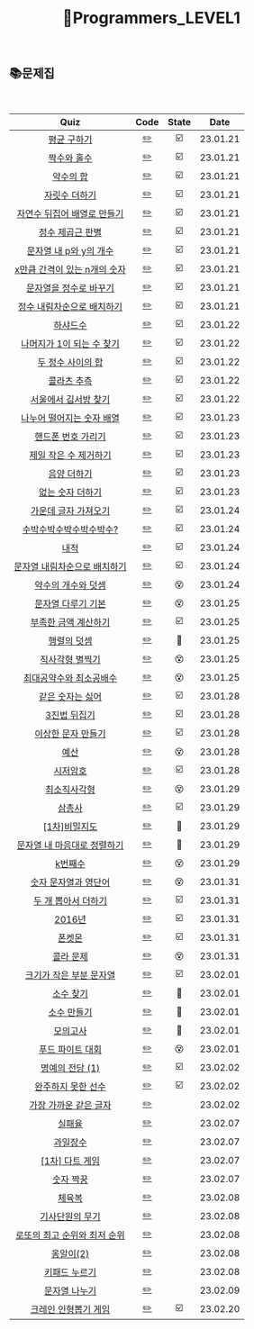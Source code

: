 <div align="center">
  <br />
  <h1> 🧑Programmers_LEVEL1 </h1>
  <br />
</div>

## 📚문제집

<br />

|                                                  Quiz                                                  |             Code              | State |   Date   |
| :----------------------------------------------------------------------------------------------------: | :---------------------------: | :---: | :------: |
|             [평균 구하기](https://school.programmers.co.kr/learn/courses/30/lessons/12944)             |     [✏️](./평균구하기.js)     |  ☑️   | 23.01.21 |
|             [짝수와 홀수](https://school.programmers.co.kr/learn/courses/30/lessons/12937)             |     [✏️](./짝수와홀수.js)     |  ☑️   | 23.01.21 |
|              [약수의 합](https://school.programmers.co.kr/learn/courses/30/lessons/12928)              |      [✏️](./약수의합.js)      |  ☑️   | 23.01.21 |
|            [자릿수 더하기](https://school.programmers.co.kr/learn/courses/30/lessons/12931)            |    [✏️](./자릿수더하기.js)    |  ☑️   | 23.01.21 |
|     [자연수 뒤집어 배열로 만들기](https://school.programmers.co.kr/learn/courses/30/lessons/12932)     |    [✏️](./자연수뒤집어.js)    |  ☑️   | 23.01.21 |
|          [정수 제곱근 판별](https://school.programmers.co.kr/learn/courses/30/lessons/12934)           |     [✏️](./정수제곱근.js)     |  ☑️   | 23.01.21 |
|       [문자열 내 p와 y의 개수](https://school.programmers.co.kr/learn/courses/30/lessons/12916)        |       [✏️](./py개수.js)       |  ☑️   | 23.01.21 |
|    [x만큼 간격이 있는 n개의 숫자](https://school.programmers.co.kr/learn/courses/30/lessons/12954)     |     [✏️](./x만큼간격.js)      |  ☑️   | 23.01.21 |
|       [문자열을 정수로 바꾸기](https://school.programmers.co.kr/learn/courses/30/lessons/12925)        |    [✏️](./문자열정수로.js)    |  ☑️   | 23.01.21 |
|     [정수 내림차순으로 배치하기](https://school.programmers.co.kr/learn/courses/30/lessons/12933)      |    [✏️](./정수내림차순.js)    |  ☑️   | 23.01.21 |
|              [하샤드수](https://school.programmers.co.kr/learn/courses/30/lessons/12947)               |      [✏️](./하샤드수.js)      |  ☑️   | 23.01.22 |
|      [나머지가 1이 되는 수 찾기](https://school.programmers.co.kr/learn/courses/30/lessons/87389)      |   [✏️](./나머지1되는수.js)    |  ☑️   | 23.01.22 |
|          [두 정수 사이의 합](https://school.programmers.co.kr/learn/courses/30/lessons/12912)          |    [✏️](./두정수사이합.js)    |  ☑️   | 23.01.22 |
|             [콜라츠 추측](https://school.programmers.co.kr/learn/courses/30/lessons/12943)             |     [✏️](./콜라츠추측.js)     |  ☑️   | 23.01.22 |
|        [서울에서 김서방 찾기](https://school.programmers.co.kr/learn/courses/30/lessons/12919)         |     [✏️](./김서방찾기.js)     |  ☑️   | 23.01.22 |
|      [나누어 떨어지는 숫자 배열](https://school.programmers.co.kr/learn/courses/30/lessons/12910)      | [✏️](./나누어떨어지는배열.js) |  ☑️   | 23.01.23 |
|         [핸드폰 번호 가리기](https://school.programmers.co.kr/learn/courses/30/lessons/12948)          |  [✏️](./핸드폰번호가리기.js)  |  ☑️   | 23.01.23 |
|        [제일 작은 수 제거하기](https://school.programmers.co.kr/learn/courses/30/lessons/12935)        |   [✏️](./제일작은수제거.js)   |  ☑️   | 23.01.23 |
|             [음양 더하기](https://school.programmers.co.kr/learn/courses/30/lessons/76501)             |     [✏️](./음양더하기.js)     |  ☑️   | 23.01.23 |
|          [없는 숫자 더하기](https://school.programmers.co.kr/learn/courses/30/lessons/86051)           |   [✏️](./없는숫자더하기.js)   |  ☑️   | 23.01.23 |
|        [가운데 글자 가져오기](https://school.programmers.co.kr/learn/courses/30/lessons/12903)         |     [✏️](./가운데글자.js)     |  ☑️   | 23.01.24 |
|       [수박수박수박수박수박수?](https://school.programmers.co.kr/learn/courses/30/lessons/12922)       |      [✏️](./수박수박.js)      |  ☑️   | 23.01.24 |
|                [내적](https://school.programmers.co.kr/learn/courses/30/lessons/70128)                 |        [✏️](./내적.js)        |  ☑️   | 23.01.24 |
|    [문자열 내림차순으로 배치하기](https://school.programmers.co.kr/learn/courses/30/lessons/12917)     |    [✏️](./내림차순배치.js)    |  ☑️   | 23.01.24 |
|         [약수의 개수와 덧셈](https://school.programmers.co.kr/learn/courses/30/lessons/77884)          |   [✏️](./약수의갯수덧셈.js)   |  😵   | 23.01.24 |
|         [문자열 다루기 기본](https://school.programmers.co.kr/learn/courses/30/lessons/12918)          |    [✏️](./문자열다루기.js)    |  😵   | 23.01.25 |
|        [부족한 금액 계산하기](https://school.programmers.co.kr/learn/courses/30/lessons/82612)         |     [✏️](./부족한금액.js)     |  ☑️   | 23.01.25 |
|             [행렬의 덧셈](https://school.programmers.co.kr/learn/courses/30/lessons/12950)             |      [✏️](./행렬덧셈.js)      |  🥵   | 23.01.25 |
| [직사각형 별찍기](https://school.programmers.co.kr/learn/courses/30/lessons/12969?language=javascript) |     [✏️](./직사각형별.js)     |  😵   | 23.01.25 |
|       [최대공약수와 최소공배수](https://school.programmers.co.kr/learn/courses/30/lessons/12940)       |    [✏️](./공약수공배수.js)    |  😵   | 23.01.25 |
|          [같은 숫자는 싫어](https://school.programmers.co.kr/learn/courses/30/lessons/12906)           |    [✏️](./같은숫자싫어.js)    |  ☑️   | 23.01.28 |
|            [3진법 뒤집기](https://school.programmers.co.kr/learn/courses/30/lessons/68935)             |    [✏️](./3진법뒤집기.js)     |  ☑️   | 23.01.28 |
|         [이상한 문자 만들기](https://school.programmers.co.kr/learn/courses/30/lessons/12930)          |  [✏️](./이상한문자만들기.js)  |  ☑️   | 23.01.28 |
|                [예산](https://school.programmers.co.kr/learn/courses/30/lessons/12982)                 |        [✏️](./예산.js)        |  😵   | 23.01.28 |
|              [시저암호](https://school.programmers.co.kr/learn/courses/30/lessons/12926)               |      [✏️](./시저암호.js)      |  ☑️   | 23.01.28 |
|            [최소직사각형](https://school.programmers.co.kr/learn/courses/30/lessons/86491)             |    [✏️](./최소직사각형.js)    |  😵   | 23.01.29 |
|               [삼총사](https://school.programmers.co.kr/learn/courses/30/lessons/131705)               |       [✏️](./삼총사.js)       |  ☑️   | 23.01.29 |
|            [[1차]비밀지도](https://school.programmers.co.kr/learn/courses/30/lessons/17681)            |    [✏️](./보물찾기1차.js)     |  🥵   | 23.01.29 |
|     [문자열 내 마음대로 정렬하기](https://school.programmers.co.kr/learn/courses/30/lessons/12915)     |   [✏️](./문자열마음대로.js)   |  🥵   | 23.01.29 |
|               [k번째수](https://school.programmers.co.kr/learn/courses/30/lessons/42748)               |      [✏️](./k번째수.js)       |  😵   | 23.01.29 |
|        [숫자 문자열과 영단어](https://school.programmers.co.kr/learn/courses/30/lessons/81301)         |  [✏️](./숫자문자열영단어.js)  |  😵   | 23.01.31 |
|         [두 개 뽑아서 더하기](https://school.programmers.co.kr/learn/courses/30/lessons/68644)         |  [✏️](./두개뽑아서더하기.js)  |  ☑️   | 23.01.31 |
|               [2016년](https://school.programmers.co.kr/learn/courses/30/lessons/12901)                |       [✏️](./2016년.js)       |  ☑️   | 23.01.31 |
|                [폰켓몬](https://school.programmers.co.kr/learn/courses/30/lessons/1845)                |       [✏️](./폰켓몬.js)       |  ☑️   | 23.01.31 |
|             [콜라 문제](https://school.programmers.co.kr/learn/courses/30/lessons/132267)              |      [✏️](./콜라문제.js)      |  😵   | 23.01.31 |
|      [크기가 작은 부분 문자열](https://school.programmers.co.kr/learn/courses/30/lessons/147355)       |  [✏️](./크기가작은문자열.js)  |  ☑️   | 23.02.01 |
|              [소수 찾기](https://school.programmers.co.kr/learn/courses/30/lessons/12921)              |      [✏️](./소수찾기.js)      |  🥵   | 23.02.01 |
|             [소수 만들기](https://school.programmers.co.kr/learn/courses/30/lessons/12977)             |     [✏️](./소수만들기.js)     |  🥵   | 23.02.01 |
|              [모의고사](https://school.programmers.co.kr/learn/courses/30/lessons/42840)               |      [✏️](./모의고사.js)      |  🥵   | 23.02.01 |
|          [푸드 파이트 대회](https://school.programmers.co.kr/learn/courses/30/lessons/134240)          |   [✏️](./푸드파이트대회.js)   |  😵   | 23.02.01 |
|          [명예의 전당 (1)](https://school.programmers.co.kr/learn/courses/30/lessons/138477)           |     [✏️](./명예의전당.js)     |  ☑️   | 23.02.02 |
|         [완주하지 못한 선수](https://school.programmers.co.kr/learn/courses/30/lessons/42576)          |    [✏️](./완주하지못한.js)    |  ☑️   | 23.02.02 |
|       [가장 가까운 같은 글자](https://school.programmers.co.kr/learn/courses/30/lessons/142086)        |   [✏️](./가장가까운글자.js)   |       | 23.02.02 |
|               [실패율](https://school.programmers.co.kr/learn/courses/30/lessons/42889)                |       [✏️](./실패율.js)       |       | 23.02.07 |
|              [과일장수](https://school.programmers.co.kr/learn/courses/30/lessons/135808)              |      [✏️](./과일장수.js)      |       | 23.02.07 |
|           [[1차] 다트 게임](https://school.programmers.co.kr/learn/courses/30/lessons/17682)           |      [✏️](./다트게임.js)      |       | 23.02.07 |
|             [숫자 짝꿍](https://school.programmers.co.kr/learn/courses/30/lessons/131128)              |      [✏️](./숫자짝꿍.js)      |       | 23.02.07 |
|               [체육복](https://school.programmers.co.kr/learn/courses/30/lessons/42862)                |       [✏️](./체육복.js)       |       | 23.02.08 |
|          [기사단원의 무기](https://school.programmers.co.kr/learn/courses/30/lessons/136798)           |    [✏️](./기사단원무기.js)    |       | 23.02.08 |
|    [로또의 최고 순위와 최저 순위](https://school.programmers.co.kr/learn/courses/30/lessons/77484)     |        [✏️](./로또.js)        |       | 23.02.08 |
|             [옹알이(2)](https://school.programmers.co.kr/learn/courses/30/lessons/133499)              |      [✏️](./옹알이2.js)       |       | 23.02.08 |
|            [키패드 누르기](https://school.programmers.co.kr/learn/courses/30/lessons/67256)            |    [✏️](./키패드누르기.js)    |       | 23.02.08 |
|           [문자열 나누기](https://school.programmers.co.kr/learn/courses/30/lessons/140108)            |    [✏️](./문자열나누기.js)    |       | 23.02.09 |
|        [크레인 인형뽑기 게임](https://school.programmers.co.kr/learn/courses/30/lessons/64061)         |   [✏️](./크레인인형뽑기.js)   |  ☑️   | 23.02.20 |
